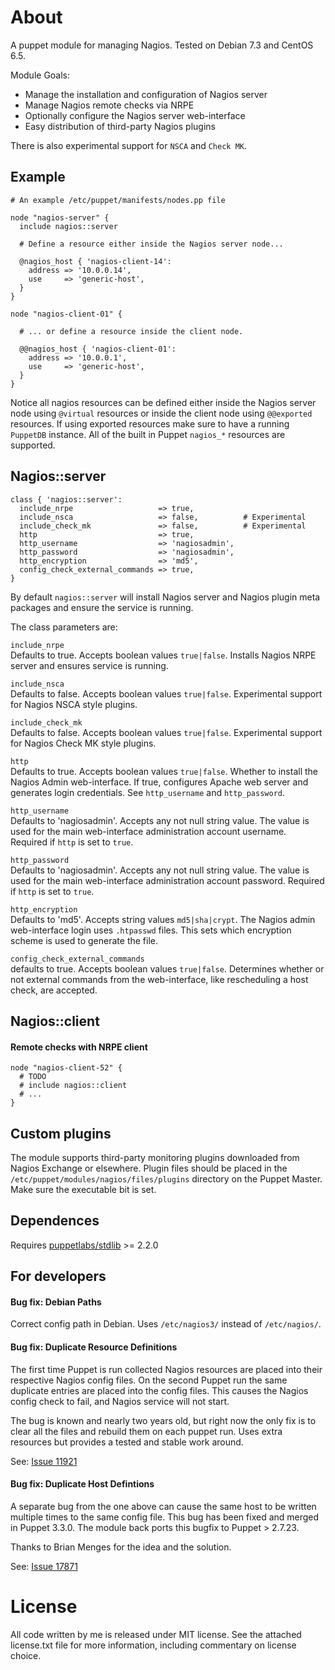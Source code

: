 About
================================================================================

A puppet module for managing Nagios. Tested on Debian 7.3 and CentOS 6.5.

Module Goals:

- Manage the installation and configuration of Nagios server
- Manage Nagios remote checks via NRPE
- Optionally configure the Nagios server web-interface
- Easy distribution of third-party Nagios plugins

There is also experimental support for `NSCA` and `Check MK`.

## Example

```puppet
# An example /etc/puppet/manifests/nodes.pp file

node "nagios-server" {
  include nagios::server

  # Define a resource either inside the Nagios server node...

  @nagios_host { 'nagios-client-14':
    address => '10.0.0.14',
    use     => 'generic-host',
  }
}

node "nagios-client-01" {

  # ... or define a resource inside the client node.

  @@nagios_host { 'nagios-client-01':
    address => '10.0.0.1',
    use     => 'generic-host',
  }
}
```

Notice all nagios resources can be defined either inside the Nagios server node
using `@virtual` resources or inside the client node using `@@exported`
resources. If using exported resources make sure to have a running `PuppetDB`
instance. All of the built in Puppet `nagios_*` resources are supported.

## Nagios::server

```puppet
class { 'nagios::server':
  include_nrpe                   => true,
  include_nsca                   => false,          # Experimental
  include_check_mk               => false,          # Experimental
  http                           => true,
  http_username                  => 'nagiosadmin',
  http_password                  => 'nagiosadmin',
  http_encryption                => 'md5',
  config_check_external_commands => true,
}
```

By default `nagios::server` will install Nagios server and Nagios plugin meta packages and ensure the service is running.

The class parameters are:

`include_nrpe`  
Defaults to true. Accepts boolean values `true|false`. Installs Nagios NRPE
server and ensures service is running.

`include_nsca`  
Defaults to false. Accepts boolean values `true|false`. Experimental support
for Nagios NSCA style plugins.

`include_check_mk`  
Defaults to false. Accepts boolean values `true|false`. Experimental support
for Nagios Check MK style plugins.

`http`  
Defaults to true. Accepts boolean values `true|false`. Whether to install the
Nagios Admin web-interface. If true, configures Apache web server and generates
login credentials. See `http_username` and `http_password`.

`http_username`  
Defaults to 'nagiosadmin'. Accepts any not null string value. The value is used
for the main web-interface administration account username. Required if `http`
is set to `true`.

`http_password`  
Defaults to 'nagiosadmin'. Accepts any not null string value. The value is used
for the main web-interface administration account password. Required if `http`
is set to `true`.

`http_encryption`  
Defaults to 'md5'. Accepts string values `md5|sha|crypt`. The Nagios admin
web-interface login uses `.htpasswd` files. This sets which encryption scheme
is used to generate the file.

`config_check_external_commands`  
defaults to true. Accepts boolean values `true|false`. Determines whether or
not external commands from the web-interface, like rescheduling a host check,
are accepted.

## Nagios::client

#### Remote checks with NRPE client

```puppet
node "nagios-client-52" {
  # TODO
  # include nagios::client
  # ...
}
```

## Custom plugins

The module supports third-party monitoring plugins downloaded from Nagios
Exchange or elsewhere. Plugin files should be placed in the
`/etc/puppet/modules/nagios/files/plugins` directory on the Puppet Master. Make
sure the executable bit is set.

## Dependences

Requires [puppetlabs/stdlib](https://forge.puppetlabs.com/puppetlabs/stdlib) >=
2.2.0

## For developers

#### Bug fix: Debian Paths

Correct config path in Debian. Uses `/etc/nagios3/` instead of `/etc/nagios/`.

#### Bug fix: Duplicate Resource Definitions

The first time Puppet is run collected Nagios resources are placed into their
respective Nagios config files. On the second Puppet run the same duplicate
entries are placed into the config files. This causes the Nagios config check
to fail, and Nagios service will not start.
   
The bug is known and nearly two years old, but right now the only fix is to
clear all the files and rebuild them on each puppet run. Uses extra resources
but provides a tested and stable work around.
  
See: [Issue 11921](http://projects.puppetlabs.com/issues/11921)

#### Bug fix: Duplicate Host Defintions

A separate bug from the one above can cause the same host to be written
multiple times to the same config file. This bug has been fixed and merged in
Puppet 3.3.0. The module back ports this bugfix to Puppet > 2.7.23.

Thanks to Brian Menges for the idea and the solution.
 
See: [Issue 17871](http://projects.puppetlabs.com/issues/17871#note-12)

License
================================================================================

All code written by me is released under MIT license. See the attached
license.txt file for more information, including commentary on license choice.
